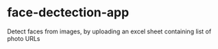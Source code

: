 # face-dectection-app
Detect faces from images, by uploading an excel sheet containing list of photo URLs
